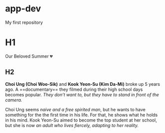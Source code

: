 # app-dev
My first repository

# H1
Our Beloved Summer :broken_heart:
## H2
**Choi Ung (Choi Woo-Sik)** and **Kook Yeon-Su (Kim Da-Mi)** broke up 5 years ago. A ==documentary== they filmed during their high school days becomes popular. *They don’t want to, but they have to stand in front of the camera.*

Choi Ung seems *naive and a free spirited man*, but he wants to have something for the the first time in his life. For that, he shows what he holds in his mind. Kook Yeon-Su aimed to become the top student at her school, but she is now *an adult who lives fiercely, adapting to her reality.*
